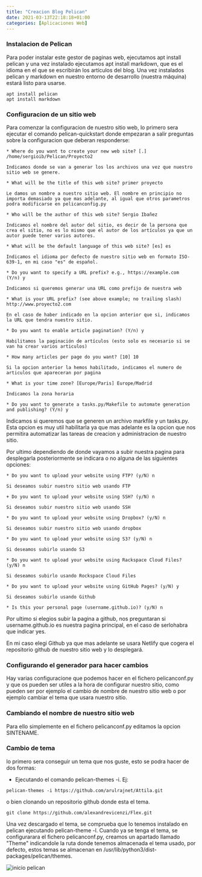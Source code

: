 ```yaml
---
title: "Creacion Blog Pelican"
date: 2021-03-13T22:18:18+01:00
categories: [Aplicaciones Web]
---
```


### **Instalacion de Pelican** ###

Para poder instalar este gestor de paginas web, ejecutamos apt install pelican y una vez instalado ejecutamos apt install markdown, que es el idioma en el que se escribirán los artículos del blog. Una vez instalados pelican y markdown en nuestro entorno de desarrollo (nuestra máquina) estará listo para usarse.

~~~
apt install pelican
apt install markdown
~~~

### **Configuracion de un sitio web** ###

Para comenzar la configuracion de nuestro sitio web, lo primero sera ejecutar el comando pelican-quickstart donde empezaran a salir preguntas sobre la configuracion que deberan responderse:

~~~
* Where do you want to create your new web site? [.] /home/sergioib/Pelican/Proyecto2

Indicamos donde se van a generar los los archivos una vez que nuestro sitio web se genere.

* What will be the title of this web site? primer proyecto

Le damos un nombre a nuestro sitio web. El nombre en principio no importa demasiado ya que mas adelante, al igual que otros parametros podra modificarse en pelicanconfig.py

* Who will be the author of this web site? Sergio Ibañez

Indicamos el nombre del autor del sitio, es decir de la persona que crea el sitio, no es lo mismo que el autor de los artículos ya que un autor puede tener varios autores.

* What will be the default language of this web site? [es] es

Indicamos el idioma por defecto de nuestro sitio web en formato ISO-639-1, en mi caso "es" de español.

* Do you want to specify a URL prefix? e.g., https://example.com   (Y/n) y

Indicamos si queremos generar una URL como prefijo de nuestra web

* What is your URL prefix? (see above example; no trailing slash) http://www.proyecto2.com

En el caso de haber indicado en la opcion anterior que si, indicamos la URL que tendra nuestro sitio.

* Do you want to enable article pagination? (Y/n) y

Habilitamos la paginación de artículos (esto solo es necesario si se van ha crear varios articulos)

* How many articles per page do you want? [10] 10

Si la opcion anterior la hemos habilitado, indicamos el numero de articulos que apareceran por pagina

* What is your time zone? [Europe/Paris] Europe/Madrid

Indicamos la zona horaria

* Do you want to generate a tasks.py/Makefile to automate generation and publishing? (Y/n) y
~~~

Indicamos si queremos que se generen un archivo markfile y un tasks.py. Esta opcion es muy util habilitarla ya que mas adelante es la opcion que nos permitira automatizar las tareas de creacion y administracion de nuestro sitio.

Por ultimo dependiendo de donde vayamos a subir nuestra pagina para desplegarla posteriormente se indicara o no alguna de las siguientes opciones:

~~~
* Do you want to upload your website using FTP? (y/N) n

Si deseamos subir nuestro sitio web usando FTP

+ Do you want to upload your website using SSH? (y/N) n

Si deseamos subir nuestro sitio web usando SSH

* Do you want to upload your website using Dropbox? (y/N) n

Si deseamos subir nuestro sitio web usando dropbox

* Do you want to upload your website using S3? (y/N) n

Si deseamos subirlo usando S3

* Do you want to upload your website using Rackspace Cloud Files? (y/N) n

Si deseamos subirlo usando Rockspace Cloud Files

* Do you want to upload your website using GitHub Pages? (y/N) y

Si deseamos subirlo usando Github

* Is this your personal page (username.github.io)? (y/N) n
~~~

Por ultimo si elegios subir la pagina a github, nos preguntaran si username.github.io es nuestra pagina principal, en el caso de serlohabra que indicar yes.

En mi caso elegi Github ya que mas adelante se usara Netlify que cogera el repositorio github de nuestro sitio web y lo desplegará.

### **Configurando el generador para hacer cambios** ###

Hay varias configuracione que podemos hacer en el fichero pelicanconf.py y que os pueden ser utiles a la hora de configurar nuestro sitio, como pueden ser por ejemplo el cambio de nombre de nuestro sitio web o por ejemplo cambiar el tema que usara nuestro sitio.

### **Cambiando el nombre de nuestro sitio web** ###

Para ello simplemente en el fichero pelicanconf.py editamos la opcion SINTENAME.

### **Cambio de tema** ###

lo primero sera conseguir un tema que nos guste, esto se podra hacer de dos formas:

* Ejecutando el comando pelican-themes -i. Ej:

~~~
pelican-themes -i https://github.com/arulrajnet/Attila.git
~~~

o bien clonando un repositorio github donde esta el tema.

~~~
git clone https://github.com/alexandrevicenzi/Flex.git
~~~


Una vez descargado el tema, se comprueba que lo tenemos instalado en pelican ejecutando pelican-theme -l. Cuando ya se tenga el tema, se configurarara el fichero pelicanconf.py, creamos un apartado llamado "Theme" indicandole la ruta donde tenemos almacenada el tema usado, por defecto, estos temas se almacenan en /usr/lib/python3/dist-packages/pelican/themes.

![inicio pelican](/blog-pelican/pelican_inicio.png)
